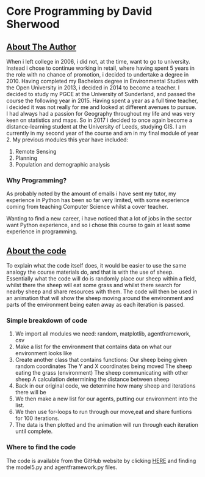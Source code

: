 # Core Programming by David Sherwood

## <span style="text-decoration: underline"> About The Author </span>

When i left college in 2006, i did not, at the time, want to go to university. Instead i chose
to continue working in retail, where having spent 5 years in the role with no chance of promotion,
i decided to undertake a degree in 2010.
Having completed my Bachelors degree in Environmental Studies with the Open University
in 2013, i decided in 2014 to become a teacher. I decided to study my PGCE at the
University of Sunderland, and passed the course the following year in 2015. Having spent
a year as a full time teacher, i decided it was not really for me and looked at different
avenues to pursue. I had always had a passion for Geography throughout my life and was 
very keen on statistics and maps. So in 2017 i decided to once again become a distance-learning
student at the University of Leeds, studying GIS. I am currently in my second year of the course
and am in my final module of year 2. My previous modules this year have included:
1. Remote Sensing
2. Planning
3. Population and demographic analysis

### Why Programming? 

As probably noted by the amount of emails i have sent my tutor, my experience in Python has
been so far very limited, with some experience coming from teaching Computer Science whilst
a cover teacher. 

Wanting to find a new career, i have noticed that a lot of jobs in the sector want Python 
experience, and so i chose this course to gain at least some experience in programming.

## <span style="text-decoration: underline"> About the code </span>

To explain what the code itself does, it would be easier to use the same analogy the course 
materials do, and that is with the use of sheep. 
Essentially what the code will do is randomly place our sheep within a field, whilst there the
sheep will eat some grass and whilst there search for nearby sheep and share resources with them.
The code will then be used in an animation that will show the sheep moving around the environment
and parts of the environment being eaten away as each iteration is passed.

### Simple breakdown of code

1. We import all modules we need: random, matplotlib, agentframework, csv
2. Make a list for the environment that contains data on what our environment looks like
3. Create another class that contains functions:
   Our sheep being given random coordinates
   The Y and X coordinates being moved
   The sheep eating the grass (environment)
   The sheep communicating with other sheep
   A calculation determining the distance between sheep
4. Back in our original code, we determine how many sheep and iterations there will be
5. We then make a new list for our agents, putting our environment into the list.
6. We then use for-loops to run through our move,eat and share funtions for 100 iterations.
7. The data is then plotted and the animation will run through each iteration until complete.

### Where to find the code

The code is available from the GitHub website by clicking [HERE](https://github.com/davidsherwood87/davidsherwood87.github.io)
and finding the model5.py and agentframework.py files.





